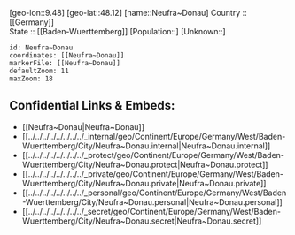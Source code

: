 ﻿---
location: [48.12,9.48] 
mapzoom: [7,12] 
mapmarker: city 
type: City
tags:
- geo/City


SpocWebEntityId: 32823
isDeleted: false
confidential: public

---
[geo-lon::9.48] 
[geo-lat::48.12] 
[name::Neufra~Donau] 
Country :: [[Germany]]  
State :: [[Baden-Wuerttemberg]] 
[Population::] 
[Unknown::] 


```leaflet
id: Neufra~Donau
coordinates: [[Neufra~Donau]] 
markerFile: [[Neufra~Donau]] 
defaultZoom: 11 
maxZoom: 18
```


## Confidential Links & Embeds: 
- [[Neufra~Donau|Neufra~Donau]]  
- [[../../../../../../../../_internal/geo/Continent/Europe/Germany/West/Baden-Wuerttemberg/City/Neufra~Donau.internal|Neufra~Donau.internal]] 
- [[../../../../../../../../_protect/geo/Continent/Europe/Germany/West/Baden-Wuerttemberg/City/Neufra~Donau.protect|Neufra~Donau.protect]] 
- [[../../../../../../../../_private/geo/Continent/Europe/Germany/West/Baden-Wuerttemberg/City/Neufra~Donau.private|Neufra~Donau.private]] 
- [[../../../../../../../../_personal/geo/Continent/Europe/Germany/West/Baden-Wuerttemberg/City/Neufra~Donau.personal|Neufra~Donau.personal]] 
- [[../../../../../../../../_secret/geo/Continent/Europe/Germany/West/Baden-Wuerttemberg/City/Neufra~Donau.secret|Neufra~Donau.secret]] 
